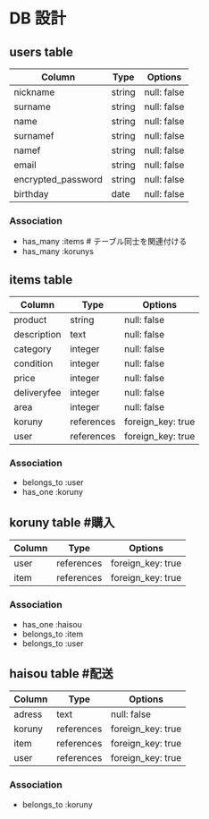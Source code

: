 # DB 設計


## users table
| Column             | Type                | Options                 |
|--------------------|---------------------|-------------------------|
| nickname           | string              | null: false             | #ニックネーム
| surname            | string              | null: false             | #姓名
| name               | string              | null: false             | #名前
| surnamef           | string              | null: false             | #姓名（フリガナ）
| namef              | string              | null: false             | #名前（フリガナ）
| email              | string              | null: false             |
| encrypted_password | string              | null: false             |      
| birthday           | date                | null: false             | #生年月日

### Association
* has_many :items # テーブル同士を関連付ける
* has_many :korunys


## items table
| Column                              | Type       | Options           |
|-------------------------------------|------------|-------------------|
| product                             | string     | null: false       | #商品名
| description                         | text       | null: false       | #商品の説明
| category                            | integer    | null: false       | #カテゴリー
| condition                           | integer    | null: false       | #商品の状態
| price                               | integer    | null: false       | #販売価格
| deliveryfee                         | integer    | null: false       | #配送料の負担
| area                                | integer    | null: false       | #発送元の地域
| koruny                              | references | foreign_key: true |
| user                                | references | foreign_key: true |#外部キー

### Association
- belongs_to :user
- has_one :koruny


## koruny table #購入
| Column      | Type       | Options           |
|-------------|------------|-------------------|
| user        | references | foreign_key: true |
| item        | references | foreign_key: true |

### Association
- has_one :haisou
- belongs_to :item
- belongs_to :user


## haisou table #配送 
| Column      | Type       | Options           |
|-------------|------------|-------------------|
| adress      | text       | null: false       | #住所（都道府県のみの入力）
| koruny      | references | foreign_key: true |
| item        | references | foreign_key: true |
| user        | references | foreign_key: true |


### Association
- belongs_to :koruny
